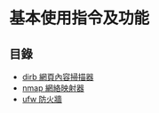 # 基本使用指令及功能

## 目錄
- [dirb 網頁內容掃描器](https://github.com/samchentw/linux-note/blob/master/security/dirb.md)
- [nmap 網絡映射器](https://github.com/samchentw/linux-note/blob/master/security/nmap.md)
- [ufw 防火牆](https://github.com/samchentw/linux-note/blob/master/security/ufw.md)


